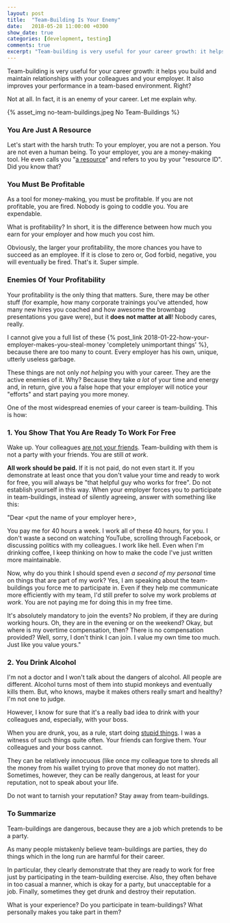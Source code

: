```yaml
---
layout: post
title:  "Team-Building Is Your Enemy"
date:   2018-05-28 11:00:00 +0300
show_date: true
categories: [development, testing]
comments: true
excerpt: "Team-building is very useful for your career growth: it helps you build and maintain relationships with your colleagues and your employer. It also improves your performance in a team-based environment. Right? Not at all. In fact, it is an enemy of your career. Let me explain why."
---
```


Team-building is very useful for your career growth: it helps you build and maintain relationships with your colleagues and your employer. It also improves your performance in a team-based environment. Right?

Not at all. In fact, it is an enemy of your career. Let me explain why.

{% asset_img no-team-buildings.jpeg No Team-Buildings %}

### You Are Just A Resource

Let's start with the harsh truth: To your employer, you are not a person. You are not even a human being. To your employer, you are a money-making tool. He even calls you "[a resource](https://www.quora.com/Why-do-IT-companies-call-employees-a-resource)" and refers to you by your "resource ID". Did you know that?

### You Must Be Profitable

As a tool for money-making, you must be profitable. If you are not profitable, you are fired. Nobody is going to coddle you. You are expendable.

What is profitability? In short, it is the difference between how much you earn for your employer and how much you cost him.

Obviously, the larger your profitability, the more chances you have to succeed as an employee. If it is close to zero or, God forbid, negative, you will eventually be fired. That's it. Super simple.

### Enemies Of Your Profitability

Your profitability is the only thing that matters. Sure, there may be other stuff (for example, how many corporate trainings you've attended, how many new hires you coached and how awesome the brownbag presentations you gave were), but it __does not matter at all__! Nobody cares, really.

I cannot give you a full list of these {% post_link 2018-01-22-how-your-employer-makes-you-steal-money 'completely unimportant things' %}, because there are too many to count. Every employer has his own, unique, utterly useless garbage.

These things are not only _not helping_ you with your career. They are the active enemies of it. Why? Because they take _a lot_ of your time and energy and, in return, give you a false hope that your employer will notice your "efforts" and start paying you more money.

One of the most widespread enemies of your career is team-building. This is how:

### 1. You Show That You Are Ready To Work For Free

Wake up. Your colleagues [are not your friends](https://chinmaeke.wordpress.com/2017/03/14/your-colleagues-are-not-your-friends/). Team-building with them is not a party with your friends. You are still _at work_.

__All work should be paid.__ If it is not paid, do not even start it. If you demonstrate at least once that you don't value your time and ready to work for free, you will always be "that helpful guy who works for free". Do not establish yourself in this way. When your employer forces you to participate in team-buildings, instead of silently agreeing, answer with something like this:

"Dear \<put the name of your employer here\>,

You pay me for 40 hours a week. I work all of these 40 hours, for you. I don't waste a second on watching YouTube, scrolling through Facebook, or discussing politics with my colleagues. I work like hell. Even when I'm drinking coffee, I keep thinking on how to make the code I've just written more maintainable.

Now, why do you think I should spend even _a second of my personal_ time on things that are part of my work? Yes, I am speaking about the team-buildings you force me to participate in. Even if they help me communicate more efficiently with my team, I'd still prefer to solve my work problems _at work_. You are not paying me for doing this in my free time.

It's absolutely mandatory to join the events? No problem, if they are during working hours. Oh, they are in the evening or on the weekend? Okay, but where is my overtime compensation, then? There is no compensation provided? Well, sorry, I don't think I can join. I value my own time too much. Just like you value yours."

### 2. You Drink Alcohol

I'm not a doctor and I won't talk about the dangers of alcohol. All people are different. Alcohol turns most of them into stupid monkeys and eventually kills them. But, who knows, maybe it makes others really smart and healthy? I'm not one to judge.

However, I know for sure that it's a really bad idea to drink with your colleagues and, especially, with your boss.

When you are drunk, you, as a rule, start doing [stupid things](https://9gag.com/gag/aKjW8VQ). I was a witness of such things quite often. Your friends can forgive them. Your colleagues and your boss cannot.

They can be relatively innocuous (like once my colleague tore to shreds all the money from his wallet trying to prove that money do not matter). Sometimes, however, they can be really dangerous, at least for your reputation, not to speak about your life.

Do not want to tarnish your reputation? Stay away from team-buildings.

### To Summarize

Team-buildings are dangerous, because they are a job which pretends to be a party.

As many people mistakenly believe team-buildings are parties, they do things which in the long run are harmful for their career.

In particular, they clearly demonstrate that they are ready to work for free just by participating in the team-building exercise. Also, they often behave in too casual a manner, which is okay for a party, but unacceptable for a job. Finally, sometimes they get drunk and destroy their reputation.

What is your experience? Do you participate in team-buildings? What personally makes you take part in them?
